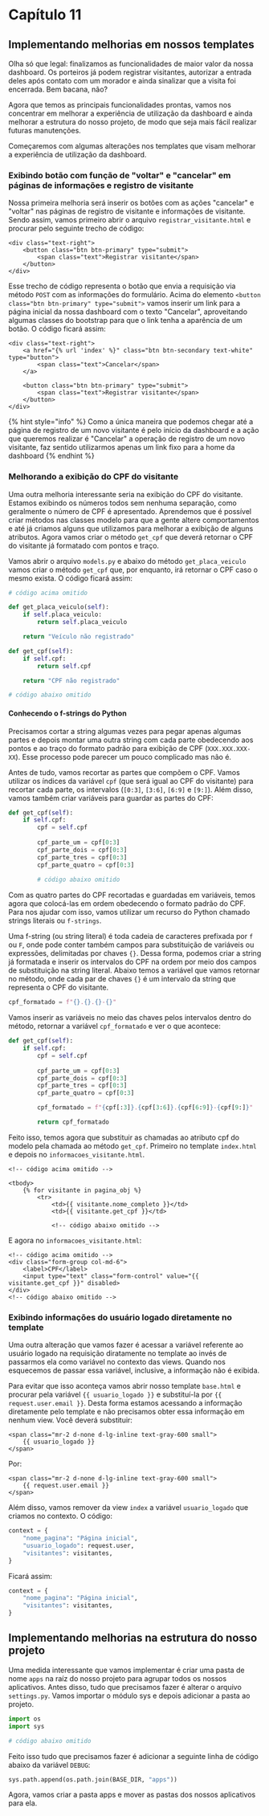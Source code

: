 # Capítulo 11

## Implementando melhorias em nossos templates

Olha só que legal: finalizamos as funcionalidades de maior valor da nossa dashboard. Os porteiros já podem registrar visitantes, autorizar a entrada deles após contato com um morador e ainda sinalizar que a visita foi encerrada. Bem bacana, não?

Agora que temos as principais funcionalidades prontas, vamos nos concentrar em melhorar a experiência de utilização da dashboard e ainda melhorar a estrutura do nosso projeto, de modo que seja mais fácil realizar futuras manutenções.

Começaremos com algumas alterações nos templates que visam melhorar a experiência de utilização da dashboard.

### Exibindo botão com função de "voltar" e "cancelar" em páginas de informações e registro de visitante

Nossa primeira melhoria será inserir os botões com as ações "cancelar" e "voltar" nas páginas de registro de visitante e informações de visitante. Sendo assim, vamos primeiro abrir o arquivo `registrar_visitante.html` e procurar pelo seguinte trecho de código:

```markup
<div class="text-right">
    <button class="btn btn-primary" type="submit">
        <span class="text">Registrar visitante</span>
    </button>
</div>
```

Esse trecho de código representa o botão que envia a requisição via método `POST` com as informações do formulário. Acima do elemento `<button class="btn btn-primary" type="submit">` vamos inserir um link para a página inicial da nossa dashboard com o texto "Cancelar", aproveitando algumas classes do bootstrap para que o link tenha a aparência de um botão. O código ficará assim:

```markup
<div class="text-right">
    <a href="{% url 'index' %}" class="btn btn-secondary text-white" type="button">
        <span class="text">Cancelar</span>
    </a>

    <button class="btn btn-primary" type="submit">
        <span class="text">Registrar visitante</span>
    </button>
</div>
```

{% hint style="info" %}
Como a única maneira que podemos chegar até a página de registro de um novo visitante é pelo início da dashboard e a ação que queremos realizar é "Cancelar" a operação de registro de um novo visitante, faz sentido utilizarmos apenas um link fixo para a home da dashboard
{% endhint %}

### Melhorando a exibição do CPF do visitante

Uma outra melhoria interessante seria na exibição do CPF do visitante. Estamos exibindo os números todos sem nenhuma separação, como geralmente o número de CPF é apresentado. Aprendemos que é possível criar métodos nas classes modelo para que a gente altere comportamentos e até já criamos alguns que utilizamos para melhorar a exibição de alguns atributos. Agora vamos criar o método `get_cpf` que deverá retornar o CPF do visitante já formatado com pontos e traço.

Vamos abrir o arquivo `models.py` e abaixo do método `get_placa_veiculo` vamos criar o método `get_cpf` que, por enquanto, irá retornar o CPF caso o mesmo exista. O código ficará assim:

```python
# código acima omitido

def get_placa_veiculo(self):
    if self.placa_veiculo:
        return self.placa_veiculo

    return "Veículo não registrado"

def get_cpf(self):
    if self.cpf:
        return self.cpf

    return "CPF não registrado"

# código abaixo omitido
```

#### Conhecendo o f-strings do Python

Precisamos cortar a string algumas vezes para pegar apenas algumas partes e depois montar uma outra string com cada parte obedecendo aos pontos e ao traço do formato padrão para exibição de CPF \(`XXX.XXX.XXX-XX`\). Esse processo pode parecer um pouco complicado mas não é.

Antes de tudo, vamos recortar as partes que compõem o CPF. Vamos utilizar os índices da variável `cpf` \(que será igual ao CPF do visitante\) para recortar cada parte, os intervalos \(`[0:3]`, `[3:6]`, `[6:9]` e `[9:]`\). Além disso, vamos também criar variáveis para guardar as partes do CPF:

```python
def get_cpf(self):
    if self.cpf:
        cpf = self.cpf
        
        cpf_parte_um = cpf[0:3]
        cpf_parte_dois = cpf[0:3]
        cpf_parte_tres = cpf[0:3]
        cpf_parte_quatro = cpf[0:3]
        
        # código abaixo omitido
```

Com as quatro partes do CPF recortadas e guardadas em variáveis, temos agora que colocá-las em ordem obedecendo o formato padrão do CPF. Para nos ajudar com isso, vamos utilizar um recurso do Python chamado strings literais ou `f-strings`.

Uma f-string \(ou string literal\) é toda cadeia de caracteres prefixada por `f` ou `F`, onde pode conter também campos para substituição de variáveis ou expressões, delimitadas por chaves `{}`. Dessa forma, podemos criar a string já formatada e inserir os intervalos do CPF na ordem por meio dos campos de substituição na string literal. Abaixo temos a variável que vamos retornar no método, onde cada par de chaves `{}` é um intervalo da string que representa o CPF do visitante. 

```python
cpf_formatado = f"{}.{}.{}-{}"
```

Vamos inserir as variáveis no meio das chaves pelos intervalos dentro do método, retornar a variável `cpf_formatado` e ver o que acontece:

```python
def get_cpf(self):
    if self.cpf:
        cpf = self.cpf
        
        cpf_parte_um = cpf[0:3]
        cpf_parte_dois = cpf[0:3]
        cpf_parte_tres = cpf[0:3]
        cpf_parte_quatro = cpf[0:3]

        cpf_formatado = f"{cpf[:3]}.{cpf[3:6]}.{cpf[6:9]}-{cpf[9:]}"

        return cpf_formatado
```

Feito isso, temos agora que substituir as chamadas ao atributo cpf do modelo pela chamada ao método `get_cpf`. Primeiro no template `index.html` e depois no `informacoes_visitante.html`.

```markup
<!-- código acima omitido -->

<tbody>
    {% for visitante in pagina_obj %}
        <tr>
            <td>{{ visitante.nome_completo }}</td>
            <td>{{ visitante.get_cpf }}</td>
            
            <!-- código abaixo omitido -->
```

E agora no `informacoes_visitante.html`:

```markup
<!-- código acima omitido -->
<div class="form-group col-md-6">
    <label>CPF</label>
    <input type="text" class="form-control" value="{{ visitante.get_cpf }}" disabled>
</div>
<!-- código abaixo omitido -->
```

### Exibindo informações do usuário logado diretamente no template

Uma outra alteração que vamos fazer é acessar a variável referente ao usuário logado na requisição diratamente no template ao invés de passarmos ela como variável no contexto das views. Quando nos esquecemos de passar essa variável, inclusive, a informação não é exibida.

Para evitar que isso aconteça vamos abrir nosso template `base.html` e procurar pela variável `{{ usuario_logado }}` e substituí-la por `{{ request.user.email }}`. Desta forma estamos acessando a informação diretamente pelo template e não precisamos obter essa informação em nenhum view. Você deverá substituir:

```markup
<span class="mr-2 d-none d-lg-inline text-gray-600 small">
    {{ usuario_logado }}
</span>
```

Por:

```markup
<span class="mr-2 d-none d-lg-inline text-gray-600 small">
    {{ request.user.email }}
</span>
```

Além disso, vamos remover da view `index` a variável `usuario_logado` que criamos no contexto. O código:

```python
context = {	 
    "nome_pagina": "Página inicial",
    "usuario_logado": request.user,	
    "visitantes": visitantes,
}
```

Ficará assim:

```python
context = {	 
    "nome_pagina": "Página inicial",
    "visitantes": visitantes,
}
```

## Implementando melhorias na estrutura do nosso projeto

Uma medida interessante que vamos implementar é criar uma pasta de nome `apps` na raíz do nosso projeto para agrupar todos os nossos aplicativos. Antes disso, tudo que precisamos fazer é alterar o arquivo `settings.py`. Vamos importar o módulo sys e depois adicionar a pasta ao projeto.

```python
import os
import sys

# código abaixo omitido
```

Feito isso tudo que precisamos fazer é adicionar a seguinte linha de código abaixo da variável `DEBUG`:

```python
sys.path.append(os.path.join(BASE_DIR, "apps"))
```

Agora, vamos criar a pasta apps e mover as pastas dos nossos aplicativos para ela.


